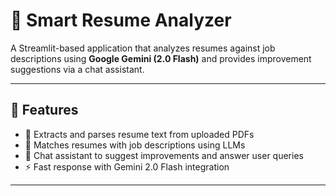 # 🧠 Smart Resume Analyzer

A Streamlit-based application that analyzes resumes against job descriptions using **Google Gemini (2.0 Flash)** and provides improvement suggestions via a chat assistant.

---

## 🚀 Features

- 📄 Extracts and parses resume text from uploaded PDFs
- 🎯 Matches resumes with job descriptions using LLMs
- 💬 Chat assistant to suggest improvements and answer user queries
- ⚡ Fast response with Gemini 2.0 Flash integration

---
